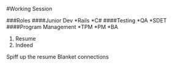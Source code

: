 #Working Session

###Roles
####Junior Dev
*Rails
*C#
####Testing
*QA
*SDET
####Program Management
*TPM
*PM
*BA

1. Resume
2. Indeed

Spiff up the resume
Blanket connections
